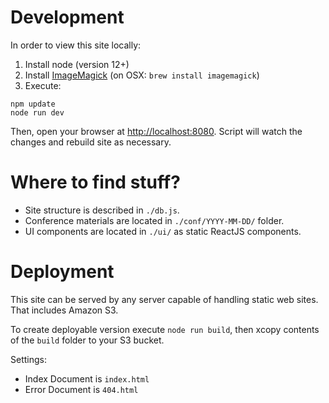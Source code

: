 # Development

In order to view this site locally:

1. Install node (version 12+)
2. Install [ImageMagick](http://www.imagemagick.org/) (on OSX: `brew install imagemagick`)
2. Execute:

```
npm update
node run dev
```

Then, open your browser at [http://localhost:8080](http://localhost:8080). Script will watch the changes and rebuild site as necessary.

# Where to find stuff?

* Site structure is described in `./db.js`.
* Conference materials are located in `./conf/YYYY-MM-DD/` folder.
* UI components are located in `./ui/` as static ReactJS components.


# Deployment

This site can be served by any server capable of handling static web sites. That includes Amazon S3.

To create deployable version execute `node run build`, then xcopy contents of the `build` folder to your S3 bucket.

Settings:

* Index Document is `index.html`
* Error Document is `404.html`
